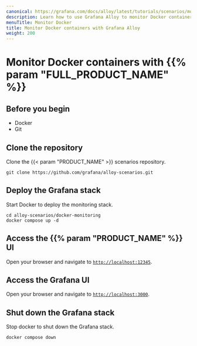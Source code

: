 ```yaml
---
canonical: https://grafana.com/docs/alloy/latest/tutorials/scenarios/monitor-docker-containers/
description: Learn how to use Grafana Alloy to monitor Docker containers
menuTitle: Monitor Docker
title: Monitor Docker containers with Grafana Alloy
weight: 200
---
```


# Monitor Docker containers with {{% param "FULL_PRODUCT_NAME" %}}

## Before you begin

* Docker
* Git

## Clone the repository

Clone the {{< param "PRODUCT_NAME" >}} scenarios repository.

```shell
git clone https://github.com/grafana/alloy-scenarios.git
```

## Deploy the Grafana stack

Start Docker to deploy the monitoring stack.

```shell
cd alloy-scenarios/docker-monitoring
docker compose up -d
```

## Access the {{% param "PRODUCT_NAME" %}} UI

Open your browser and navigate to [`http://localhost:12345`](http://localhost:12345).

## Access the Grafana UI

Open your browser and navigate to [`http://localhost:3000`](http://localhost:3000).

## Shut down the Grafana stack

Stop docker to shut down the Grafana stack.

```shell
docker compose down
```
